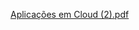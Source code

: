 [Aplicações em Cloud (2).pdf](https://github.com/Mrpepinox/Cloud_Trabalho/files/15440232/Aplicacoes.em.Cloud.2.pdf)
